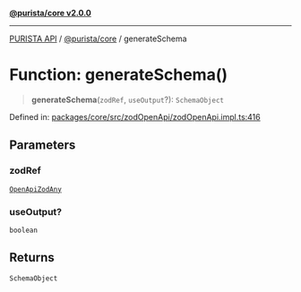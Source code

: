 [**@purista/core v2.0.0**](../README.md)

***

[PURISTA API](../../../packages.md) / [@purista/core](../README.md) / generateSchema

# Function: generateSchema()

> **generateSchema**(`zodRef`, `useOutput`?): `SchemaObject`

Defined in: [packages/core/src/zodOpenApi/zodOpenApi.impl.ts:416](https://github.com/puristajs/purista/blob/master/packages/core/src/zodOpenApi/zodOpenApi.impl.ts#L416)

## Parameters

### zodRef

[`OpenApiZodAny`](../interfaces/OpenApiZodAny.md)

### useOutput?

`boolean`

## Returns

`SchemaObject`
